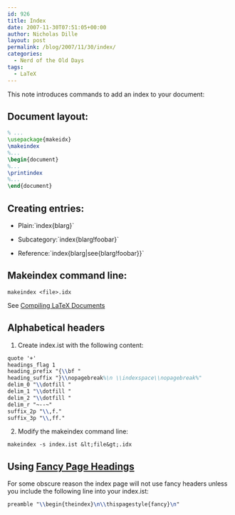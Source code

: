 ```yaml
---
id: 926
title: Index
date: 2007-11-30T07:51:05+00:00
author: Nicholas Dille
layout: post
permalink: /blog/2007/11/30/index/
categories:
  - Nerd of the Old Days
tags:
  - LaTeX
---
```

This note introduces commands to add an index to your document:<!--more-->

## Document layout:

```latex
% ...
\usepackage{makeidx}
\makeindex
%...
\begin{document}
%...
\printindex
%...
\end{document}
```

## Creating entries:

* Plain:\`index{blarg}`

* Subcategory:\`index{blarg!foobar}`

* Reference:\`index{blarg|see{blarg!foobar}}`

## Makeindex command line:

`makeindex <file>.idx`

See [Compiling LaTeX Documents](/blog/2007/11/30/compilation/ "Compilation")

## Alphabetical headers

1. Create index.ist with the following content:

  ```latex
  quote '+'
  headings_flag 1
  heading_prefix "{\\bf "
  heading_suffix "}\\nopagebreak%\n \\indexspace\\nopagebreak%"
  delim_0 "\\dotfill "
  delim_1 "\\dotfill "
  delim_2 "\\dotfill "
  delim_r "~--~"
  suffix_2p "\\,f."
  suffix_3p "\\,ff."
  ```

2. Modify the makeindex command line:

  `makeindex -s index.ist &lt;file&gt;.idx`

## Using [Fancy Page Headings](/blog/2007/11/30/fancy-page-headers/)

For some obscure reason the index page will not use fancy headers unless you include the following line into your index.ist:

```latex
preamble "\\begin{theindex}\n\\thispagestyle{fancy}\n"
```
